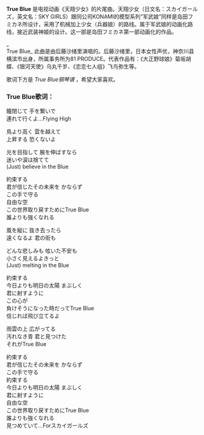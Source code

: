 

**True Blue** 是电视动画《天翔少女》的片尾曲。天翔少女（日文名：スカイガールズ，英文名：SKY
GIRLS）跟同公司KONAMI的模型系列“军武娘”同样是岛田フミカネ所设计，采用了机械加上少女（兵器娘）的路线。属于军武娘的动画化路线，接近武装神姬的设计。这一部是岛田フミカネ第一部动画化的作品。

_  
True Blue_ 此曲是由后藤沙绪里演唱的。后藤沙绪里，日本女性声优，神奈川县横滨市出身，所属事务所为81
PRODUCE。代表作品有：《大正野球娘》菊坂胡蝶、《银河天使》乌丸千岁、《恋恋七人组》飞鸟弥生等。

  
歌词下方是 _True Blue钢琴谱_ ，希望大家喜欢。

### True Blue歌词：

瞳閉じて 手を繋いで  
連れて行くよ…Flying High

鳥より高く 雲を越えて  
上昇する 恐くないよ

光を目指して 腕を伸ばすなら  
迷いや涙は捨てて  
(Just) believe in the Blue

約束する  
君が信じたその未来を かならず  
この手で守る  
自由な空  
この世界取り戻すためにTrue Blue  
誰よりも強くなれる

風を縦に 抜き去ったら  
遠くなるよ 君の街も

どんな悲しみも 呟いた不安も  
小さく見えるよきっと  
(Just) melting in the Blue

約束する  
今日よりも明日の太陽 まぶしく  
君に射すように  
この心が  
負けそうになった時だってTrue Blue  
信じれば飛び立てるよ

雨雲の上 広がってる  
汚れなき青 君と見つけた  
それがTrue Blue

約束する  
君が信じたその未来を かならず  
この手で守る  
約束する  
今日よりも明日の太陽 まぶしく  
君に射すように  
自由な空  
この世界取り戻すためにTrue Blue  
誰よりも強くなれる  
見つめていて…Forスカイガールズ


